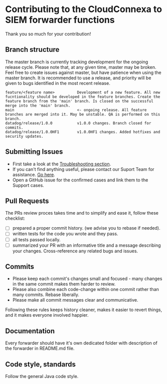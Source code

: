 # Contributing to the CloudConnexa to SIEM forwarder functions

Thank you so much for your contribution!

## Branch structure

The master branch is currently tracking development for the ongoing release cycle. Please note that, at any given time, master may be broken. Feel free to create issues against master, but have patience when using the master branch. It is recommended to use a release, and priority will be given to bugs identified in the most recent release.

    feature/<feature name>          Development of a new feature. All new fucntionality should be developed in the feature branches. Create the feature branch from the 'main' branch. Is closed on the successful merge into the 'main' branch.
    main                            <- ongoing release. All feature branches are merged into it. May be unstable. QA is performed on this branch.
    datadog/release/1.0.0           v1.0.0 changes. Branch closed for commits.
    datadog/release/1.0.0HF1        v1.0.0HF1 changes. Added hotfixes and security updates.

## Submitting Issues

- First take a look at the [Troubleshooting section](https://openvpn.net/cloud-docs/tutorials/configuration-tutorials/log-streaming/tutorial--troubleshoot-cloudconnexa-log-streaming.html).
- If you can't find anything useful, please contact our Suport Team for assistance. [Go here](https://support.openvpn.com/hc/en-us/requests/new?ticket_form_id=360001597871&tf_subject=Log%20Streaming%20Issue).
- Open a GitHub issue for the confirmed cases and link them to the Support cases.

## Pull Requests

The PRs review proces takes time and to simplify and ease it, follow these checklist:

- [ ] prepared a proper commit history. (we advise you to rebase if needed).
- [ ] written tests for the code you wrote and they pass.
- [ ] all tests passed locally.
- [ ] summarized your PR with an informative title and a message describing your changes. Cross-reference any related bugs and issues.

## Commits

- Please keep each commit's changes small and focused - many changes in the same commit makes them harder to review.
- Please also combine each code-change within one commit rather than many commits. Rebase liberally.
- Please make all commit messages clear and communicative.

Following these rules keeps history cleaner, makes it easier to revert things, and it makes everyone involved happier.

## Documentation

Every forwarder should have it's own dedicated folder with description of the forwarder in README.md file.

## Code style, standards

Follow the general Java code style.

